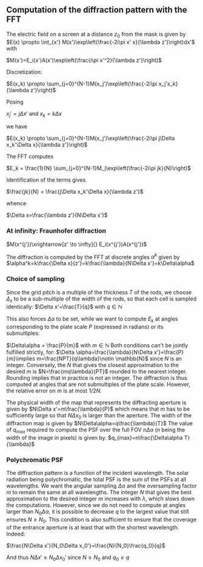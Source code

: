 ## Computation of the diffraction pattern with the FFT

The electric field on a screen at a distance $z_0$ from the mask is given by
$E(x) \propto \int_{x'} M(x')\exp\left(\frac{-2i\pi x' x}{\lambda z'}\right)dx'$
with

$M(x')=E_i(x')A(x')\exp\left(\frac{i\pi x'^2}{\lambda z'}\right)$

Discretization:

$E(x_k) \propto \sum_{j=0}^{N-1}M(x_j')\exp\left(\frac{-2i\pi x_j'x_k}{\lambda z'}\right)$

Posing

$x_j'=j\Delta x'$ and $x_k=k\Delta x$

we have

$E(x_k) \propto \sum_{j=0}^{N-1}M(x_j')\exp\left(\frac{-2i\pi j\Delta x_k'\Delta x}{\lambda z'}\right)$

The FFT computes

$E_k = \frac{1}{N} \sum_{j=0}^{N-1}M_j\exp\left(\frac{-2i\pi jk}{N}\right)$

Identification of the terms gives

$\frac{jk}{N} = \frac{j\Delta x_k'\Delta x}{\lambda z'}$

whence

$\Delta x=\frac{\lambda z'}{N\Delta x'}$

### At infinity: Fraunhofer diffraction
$M(x^{j'})\xrightarrow[z' \to \infty]{} E_i(x^{j'})A(x^{j'})$

The diffraction is computed by the FFT at discrete angles $\alpha^k$ given by
$\alpha^k=k\frac{\Delta x}{z'}=k\frac{\lambda}{N\Delta x'}=k\Delta\alpha$

### Choice of sampling

Since the grid pitch is a multiple of the thickness $T$ of the rods, we choose $\Delta_x$ to be a sub-multiple of the width of the rods, so that each cell is sampled identically:
$\Delta x'=\frac{T}{q}$ with $q \in \mathbb{N}$

This also forces $\Delta \alpha$ to be set, while we want to compute $E_k$ at angles corresponding to the plate scale $P$ (expressed in radians) or its submultiples:

$\Delta\alpha = \frac{P}{m}$ with $m \in \mathbb{N}$
Both conditions can't be jointly fulfilled strictly, for:
$\Delta \alpha=\frac{\lambda}{N\Delta x'}=\frac{P}{m}\implies m=\frac{NPT}{q\lambda}\notin \mathbb{N}$
since $N$ is an integer. Conversely, the $N$ that gives the closest approximation to the desired $m$ is
$N=\frac{mq\lambda}{PT}$
rounded to the nearest integer. Rounding implies that in practice is not an integer. The diffraction is thus computed at angles that are not submultiples of the plate scale. However, the relative error on $m$ is at most $1 / 2N$.

The physical width of the map that represents the diffracting aperture is given by
$N\Delta x'=m\frac{\lambda}{P}$
which means that $m$ has to be sufficiently large so that $N\Delta x_0$ is larger than the aperture.
The width of the diffraction map is given by
$N\Delta\alpha=q\frac{\lambda}{T}$
The value of $q_{max}$ required to compute the PSF over the full FOV $n\Delta\alpha$ ($n$ being the width of the image in pixels) is given by.
$q_{max}=n\frac{\Delta\alpha T}{\lambda}$

### Polychromatic PSF

The diffraction pattern is a function of the incident wavelength. The solar radiation being polychromatic, the total PSF is the sum of the PSFs at all wavelengths. We want the angular sampling $\Delta\alpha$ and the oversampling factor $m$ to remain the same at all wavelengths. The integer $N$ that gives the best approximation to the desired integer $m$ increases with $\lambda$, which slows down the computations. However, since we do not need to compute at angles larger than $N_0\Delta\alpha$, it is possible to decrease $q$ to the largest value that still ensures $N\geq N_0$. This condition is also sufficient to ensure that the coverage of the entrance aperture is at least that with the shortest wavelength. Indeed:

$\frac{N\Delta x'}{N_0\Delta x_0'}=\frac{N}{N_0}\frac{q_0}{q}$

And thus $N\Delta x' \geq N_0\Delta x_0'$ since $N\geq N_0$ and $q_0 \geq q$

